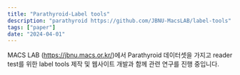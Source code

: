 ```yaml
---
title: "Parathyroid-Label tools"
description: "parathyroid https://github.com/JBNU-MacsLAB/label-tools"
tags: ["paper"]
date: "2024-04-01"
---
```


<span class="justified-text"> MACS LAB (https://jbnu.macs.or.kr/)에서 Parathyroid 데이터셋을 가지고 reader test를 위한 label tools 제작 및 웹사이트 개발과 함께 관련 연구를 진행 중입니다. </span>
